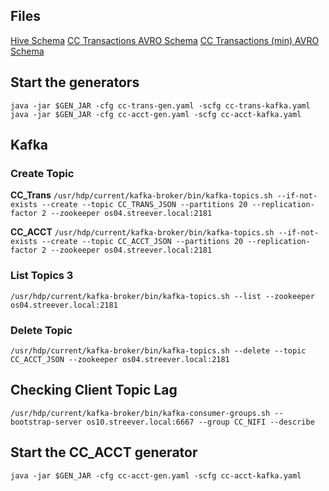 ## Files

[Hive Schema](./credit-card-schema.sql)
[CC Transactions AVRO Schema](./cc-trans.avsc)
[CC Transactions (min) AVRO Schema](./cc-trans-min.avsc)


## Start the generators

`java -jar $GEN_JAR -cfg cc-trans-gen.yaml -scfg cc-trans-kafka.yaml`
`java -jar $GEN_JAR -cfg cc-acct-gen.yaml -scfg cc-acct-kafka.yaml`

## Kafka

### Create Topic

__CC_Trans__
`/usr/hdp/current/kafka-broker/bin/kafka-topics.sh --if-not-exists --create --topic CC_TRANS_JSON --partitions 20 --replication-factor 2 --zookeeper os04.streever.local:2181`

__CC_ACCT__
`/usr/hdp/current/kafka-broker/bin/kafka-topics.sh --if-not-exists --create --topic CC_ACCT_JSON --partitions 20 --replication-factor 2 --zookeeper os04.streever.local:2181`

### List Topics 3

`/usr/hdp/current/kafka-broker/bin/kafka-topics.sh --list --zookeeper os04.streever.local:2181`


### Delete Topic

`/usr/hdp/current/kafka-broker/bin/kafka-topics.sh --delete --topic CC_ACCT_JSON --zookeeper os04.streever.local:2181`

## Checking Client Topic Lag

`/usr/hdp/current/kafka-broker/bin/kafka-consumer-groups.sh --bootstrap-server os10.streever.local:6667 --group CC_NIFI --describe`

## Start the CC_ACCT generator

`java -jar $GEN_JAR -cfg cc-acct-gen.yaml -scfg cc-acct-kafka.yaml`

